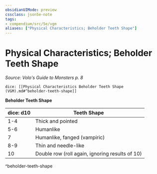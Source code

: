```yaml
---
obsidianUIMode: preview
cssclass: json5e-note
tags:
- compendium/src/5e/vgm
aliases: ["Physical Characteristics; Beholder Teeth Shape"]
---
```

# Physical Characteristics; Beholder Teeth Shape
*Source: Volo's Guide to Monsters p. 8* 

`dice: [[Physical Characteristics Beholder Teeth Shape (VGM).md#^beholder-teeth-shape]]`

**Beholder Teeth Shape**

| dice: d10 | Teeth Shape |
|-----------|-------------|
| 1-4 | Thick and pointed |
| 5-6 | Humanlike |
| 7 | Humanlike, fanged (vampiric) |
| 8-9 | Thin and needle-like |
| 10 | Double row (roll again, ignoring results of 10) |
^beholder-teeth-shape